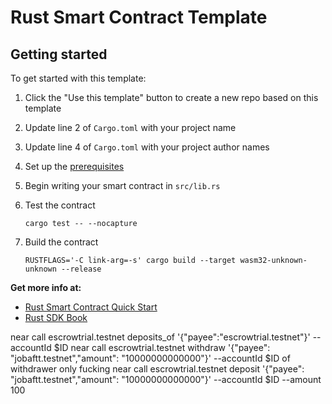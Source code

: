# Rust Smart Contract Template

## Getting started

To get started with this template:

1. Click the "Use this template" button to create a new repo based on this template
2. Update line 2 of `Cargo.toml` with your project name
3. Update line 4 of `Cargo.toml` with your project author names
4. Set up the [prerequisites](https://github.com/near/near-sdk-rs#pre-requisites)
5. Begin writing your smart contract in `src/lib.rs`
6. Test the contract 

    `cargo test -- --nocapture`

8. Build the contract

    `RUSTFLAGS='-C link-arg=-s' cargo build --target wasm32-unknown-unknown --release`

**Get more info at:**

* [Rust Smart Contract Quick Start](https://docs.near.org/docs/develop/contracts/rust/intro)
* [Rust SDK Book](https://www.near-sdk.io/)



near call escrowtrial.testnet deposits_of '{"payee":"escrowtrial.testnet"}' --accountId $ID
near call escrowtrial.testnet withdraw '{"payee": "jobaftt.testnet","amount": "10000000000000"}' --accountId $ID of withdrawer only fucking
near call escrowtrial.testnet deposit '{"payee": "jobaftt.testnet","amount": "10000000000000"}' --accountId $ID --amount 100